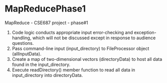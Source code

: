 # MapReducePhase1
MapReduce - CSE687 project - phase#1

1.  Code logic conducts appropriate input error-checking and exception-handling, which will not be discussed except in response to audience questions.
2.  Pass command-line input (input_directory) to FileProcessor object (allInputData).
3.  Create a map of two-dimensional vectors (directoryData) to host all data found in the input_directory.
4.  Execute readDirectory() member function to read all data in input_directory into directoryData.





